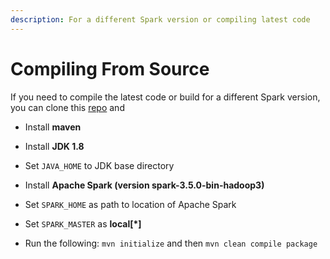 ```yaml
---
description: For a different Spark version or compiling latest code
---
```


# Compiling From Source

If you need to compile the latest code or build for a different Spark version, you can clone this [repo](https://github.com/zinggAI/zingg/tree/main) and

* Install **maven**
* Install **JDK 1.8**
* Set `JAVA_HOME` to JDK base directory
* Install **Apache Spark (version spark-3.5.0-bin-hadoop3)**
* Set `SPARK_HOME` as path to location of Apache Spark
* Set `SPARK_MASTER` as **local[*]**

* Run the following: `mvn initialize` and then `mvn clean compile package`
